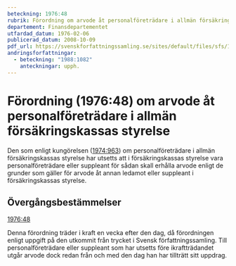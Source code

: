 ```yaml
---
beteckning: 1976:48
rubrik: Förordning om arvode åt personalföreträdare i allmän försäkringskassas styrelse
departement: Finansdepartementet
utfardad_datum: 1976-02-06
publicerad_datum: 2008-10-09
pdf_url: https://svenskforfattningssamling.se/sites/default/files/sfs/1976-02/SFS1976-48.pdf
andringsforfattningar:
  - beteckning: "1988:1082"
    anteckningar: upph.
---
```


# Förordning (1976:48) om arvode åt personalföreträdare i allmän försäkringskassas styrelse

Den som enligt kungörelsen ([1974:963](https://selex.se/eli/sfs/1974/963)) om personalföreträdare i allmän försäkringskassas styrelse har utsetts att i försäkringskassas  styrelse vara personalföreträdare eller suppleant för sådan skall  erhålla arvode enligt de grunder som gäller för arvode åt annan  ledamot eller suppleant i försäkringskassas styrelse.

## Övergångsbestämmelser

[1976:48](https://selex.se/eli/sfs/1976/48)

Denna förordning träder i kraft en vecka efter den dag, då  förordningen enligt uppgift på den utkommit från trycket i Svensk författningssamling. Till personalföreträdare eller suppleant som har utsetts före ikraftträdandet utgår arvode dock redan från och med den dag han har tillträtt sitt uppdrag.
